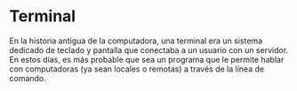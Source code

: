 [Title]: # (Terminal)
[Order]: # (117)

# Terminal 

En la historia antigua de la computadora, una terminal era un sistema dedicado de teclado y pantalla que conectaba a un usuario con un servidor. En estos días, es más probable que sea un programa que le permite hablar con computadoras (ya sean locales o remotas) a través de la línea de comando.